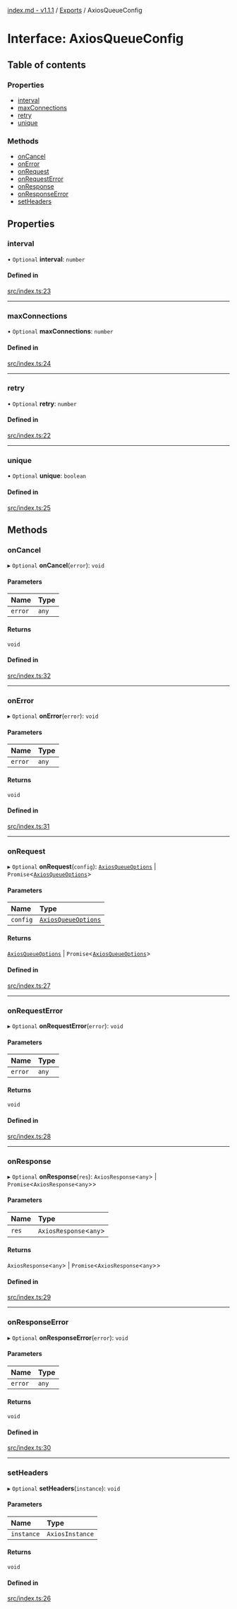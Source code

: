 [index.md - v1.1.1](../README.md) / [Exports](../modules.md) / AxiosQueueConfig

# Interface: AxiosQueueConfig

## Table of contents

### Properties

-   [interval](AxiosQueueConfig.md#interval)
-   [maxConnections](AxiosQueueConfig.md#maxconnections)
-   [retry](AxiosQueueConfig.md#retry)
-   [unique](AxiosQueueConfig.md#unique)

### Methods

-   [onCancel](AxiosQueueConfig.md#oncancel)
-   [onError](AxiosQueueConfig.md#onerror)
-   [onRequest](AxiosQueueConfig.md#onrequest)
-   [onRequestError](AxiosQueueConfig.md#onrequesterror)
-   [onResponse](AxiosQueueConfig.md#onresponse)
-   [onResponseError](AxiosQueueConfig.md#onresponseerror)
-   [setHeaders](AxiosQueueConfig.md#setheaders)

## Properties

### interval

• `Optional` **interval**: `number`

#### Defined in

[src/index.ts:23](https://github.com/saqqdy/axios-q/blob/b7bb340/src/index.ts#L23)

---

### maxConnections

• `Optional` **maxConnections**: `number`

#### Defined in

[src/index.ts:24](https://github.com/saqqdy/axios-q/blob/b7bb340/src/index.ts#L24)

---

### retry

• `Optional` **retry**: `number`

#### Defined in

[src/index.ts:22](https://github.com/saqqdy/axios-q/blob/b7bb340/src/index.ts#L22)

---

### unique

• `Optional` **unique**: `boolean`

#### Defined in

[src/index.ts:25](https://github.com/saqqdy/axios-q/blob/b7bb340/src/index.ts#L25)

## Methods

### onCancel

▸ `Optional` **onCancel**(`error`): `void`

#### Parameters

| Name    | Type  |
| :------ | :---- |
| `error` | `any` |

#### Returns

`void`

#### Defined in

[src/index.ts:32](https://github.com/saqqdy/axios-q/blob/b7bb340/src/index.ts#L32)

---

### onError

▸ `Optional` **onError**(`error`): `void`

#### Parameters

| Name    | Type  |
| :------ | :---- |
| `error` | `any` |

#### Returns

`void`

#### Defined in

[src/index.ts:31](https://github.com/saqqdy/axios-q/blob/b7bb340/src/index.ts#L31)

---

### onRequest

▸ `Optional` **onRequest**(`config`): [`AxiosQueueOptions`](AxiosQueueOptions.md) \| `Promise`<[`AxiosQueueOptions`](AxiosQueueOptions.md)\>

#### Parameters

| Name     | Type                                        |
| :------- | :------------------------------------------ |
| `config` | [`AxiosQueueOptions`](AxiosQueueOptions.md) |

#### Returns

[`AxiosQueueOptions`](AxiosQueueOptions.md) \| `Promise`<[`AxiosQueueOptions`](AxiosQueueOptions.md)\>

#### Defined in

[src/index.ts:27](https://github.com/saqqdy/axios-q/blob/b7bb340/src/index.ts#L27)

---

### onRequestError

▸ `Optional` **onRequestError**(`error`): `void`

#### Parameters

| Name    | Type  |
| :------ | :---- |
| `error` | `any` |

#### Returns

`void`

#### Defined in

[src/index.ts:28](https://github.com/saqqdy/axios-q/blob/b7bb340/src/index.ts#L28)

---

### onResponse

▸ `Optional` **onResponse**(`res`): `AxiosResponse`<`any`\> \| `Promise`<`AxiosResponse`<`any`\>\>

#### Parameters

| Name  | Type                    |
| :---- | :---------------------- |
| `res` | `AxiosResponse`<`any`\> |

#### Returns

`AxiosResponse`<`any`\> \| `Promise`<`AxiosResponse`<`any`\>\>

#### Defined in

[src/index.ts:29](https://github.com/saqqdy/axios-q/blob/b7bb340/src/index.ts#L29)

---

### onResponseError

▸ `Optional` **onResponseError**(`error`): `void`

#### Parameters

| Name    | Type  |
| :------ | :---- |
| `error` | `any` |

#### Returns

`void`

#### Defined in

[src/index.ts:30](https://github.com/saqqdy/axios-q/blob/b7bb340/src/index.ts#L30)

---

### setHeaders

▸ `Optional` **setHeaders**(`instance`): `void`

#### Parameters

| Name       | Type            |
| :--------- | :-------------- |
| `instance` | `AxiosInstance` |

#### Returns

`void`

#### Defined in

[src/index.ts:26](https://github.com/saqqdy/axios-q/blob/b7bb340/src/index.ts#L26)
